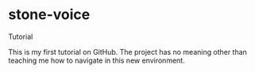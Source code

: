 # stone-voice
Tutorial

This is my first tutorial on GitHub. The project has no meaning other than teaching me how to navigate in this new environment.
